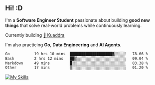 ## Hi! :D

I'm a **Software Engineer Student** passionate about building **good new things** that solve real-world problems while continuously learning.

Currently building [🎾 Kuaddra](https://kuaddra.com)

I'm also practicing **Go**, **Data Engineering** and **AI Agents**.

<!--START_SECTION:waka-->

```txt
Go           19 hrs 10 mins  ███████████████████▓░░░░░   78.66 %
Bash         2 hrs 12 mins   ██▒░░░░░░░░░░░░░░░░░░░░░░   09.04 %
Markdown     49 mins         █░░░░░░░░░░░░░░░░░░░░░░░░   03.38 %
Other        17 mins         ▒░░░░░░░░░░░░░░░░░░░░░░░░   01.20 %
```

<!--END_SECTION:waka-->
[![My Skills](https://skillicons.dev/icons?i=py,go,java,aws,js,docker,linux)](https://skillicons.dev)
